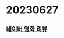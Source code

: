 # 20230627
### [네이버 영화 리뷰](https://colab.research.google.com/drive/1SqQfgZc1pceFXFr2xt6RNVojQ3GppyUT?usp=drive_link)
